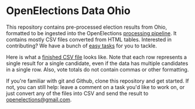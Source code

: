 # OpenElections Data Ohio

This repository contains pre-processed election results from Ohio, formatted to be ingested into the OpenElections [processing pipeline](http://docs.openelections.net/guide/). It contains mostly CSV files converted from HTML tables. Interested in contributing? We have a bunch of [easy tasks](https://github.com/openelections/openelections-data-oh/labels/easy%20task) for you to tackle.

Here is what a [finished CSV file](https://github.com/openelections/openelections-data-oh/blob/master/2000/20001107__oh__general__president.csv) looks like. Note that each row represents a single result for a single candidate, even if the data has multiple candidates in a single row. Also, vote totals do not contain commas or other formatting.

If you're familiar with git and Github, clone this repository and get started. If not, you can still help: leave a comment on a task you'd like to work on, or just convert any of the files into CSV and send the result to openelections@gmail.com.
